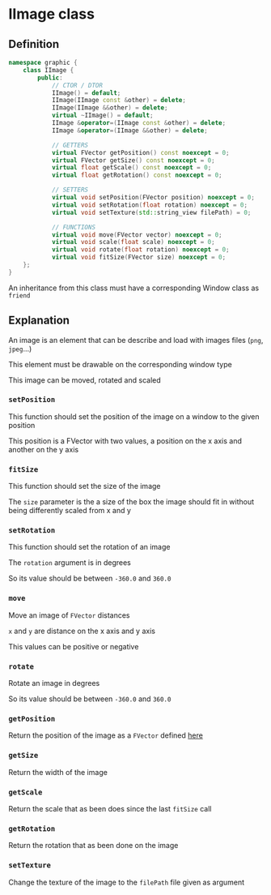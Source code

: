 # IImage class

## Definition

```cpp
namespace graphic {
	class IImage {
	    public:
		    // CTOR / DTOR
		    IImage() = default;
		    IImage(IImage const &other) = delete;
		    IImage(IImage &&other) = delete;
		    virtual ~IImage() = default;
		    IImage &operator=(IImage const &other) = delete;
		    IImage &operator=(IImage &&other) = delete;

		    // GETTERS
		    virtual FVector getPosition() const noexcept = 0;
		    virtual FVector getSize() const noexcept = 0;
		    virtual float getScale() const noexcept = 0;
		    virtual float getRotation() const noexcept = 0;

		    // SETTERS
		    virtual void setPosition(FVector position) noexcept = 0;
		    virtual void setRotation(float rotation) noexcept = 0;
		    virtual void setTexture(std::string_view filePath) = 0;

		    // FUNCTIONS
		    virtual void move(FVector vector) noexcept = 0;
		    virtual void scale(float scale) noexcept = 0;
		    virtual void rotate(float rotation) noexcept = 0;
		    virtual void fitSize(FVector size) noexcept = 0;
	};
}
```

An inheritance from this class must have a corresponding Window class as `friend`

## Explanation

An image is an element that can be describe and load with images files (`png`, `jpeg`...)

This element must be drawable on the corresponding window type

This image can be moved, rotated and scaled

### `setPosition`

This function should set the position of the image on a window to the given position

This position is a FVector with two values, a position on the x axis and
another on the y axis

### `fitSize`

This function should set the size of the image

The `size` parameter is the a size of the box the image should fit in
without being differently scaled from x and y

### `setRotation`

This function should set the rotation of an image

The `rotation` argument is in degrees

So its value should be between `-360.0` and `360.0`

### `move`

Move an image of `FVector` distances

`x` and `y` are distance on the x axis and y axis

This values can be positive or negative

### `rotate`

Rotate an image in degrees

So its value should be between `-360.0` and `360.0`

### `getPosition`

Return the position of the image as a `FVector` defined [here](FVector.md)

### `getSize`

Return the width of the image

### `getScale`

Return the scale that as been does since the last `fitSize` call

### `getRotation`

Return the rotation that as been done on the image

### `setTexture`

Change the texture of the image to the `filePath` file given as argument
